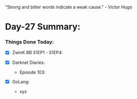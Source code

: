 "Strong and bitter words indicate a weak cause." - Victor Hugo

# Day-27 Summary:

### Things Done Today:

- [X]	ZwinK BB S1EP1 - S1EP4: 


- [X] Darknet Diaries:
  - Episode 103: 


- [X] GoLang:
  - xyz
